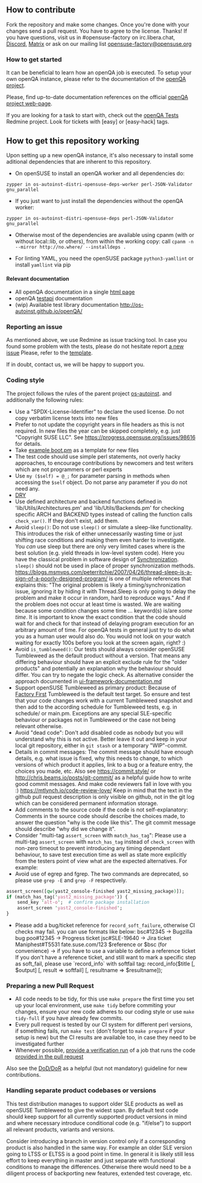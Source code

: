 ## How to contribute

Fork the repository and make some changes.
Once you're done with your changes send a pull request. You have to agree to
the license. Thanks!
If you have questions, visit us in #opensuse-factory on irc.libera.chat,
[Discord](https://discord.gg/opensuse), [Matrix](https://matrix.to/#/#space:opensuse.org) or
ask on our mailing list opensuse-factory@opensuse.org

### How to get started

It can be beneficial to learn how an openQA job is executed. To setup your own
openQA instance, please refer to the documentation of the [openQA project](https://github.com/os-autoinst/openQA).

Please, find up-to-date documentation references on the official [openQA project web-page](https://open.qa/documentation/).

If you are looking for a task to start with, check out the [openQA Tests](https://progress.opensuse.org/projects/openqatests/issues/)
Redmine project. Look for tickets with [easy] or [easy-hack] tags.

## How to get this repository working

Upon setting up a new openQA instance, it's also necessary to install some
aditional dependencies that are inherent to this repository.

* On openSUSE to install an openQA worker and all dependencies do:

```
zypper in os-autoinst-distri-opensuse-deps-worker perl-JSON-Validator gnu_parallel
```

* If you just want to just install the dependencies without the openQA worker:


```
zypper in os-autoinst-distri-opensuse-deps perl-JSON-Validator gnu_parallel
```

* Otherwise most of the dependencies are available using cpanm (with or without
local::lib, or others), from within the working copy: call
`cpanm -n --mirror http://no.where/ --installdeps .`

* For linting YAML, you need the openSUSE package `python3-yamllint` or install `yamllint` via pip

#### Relevant documentation

* All openQA documentation in a single [html page](https://open.qa/docs/)
* openQA [testapi](http://open.qa/api/testapi/) documentation
* (wip) Available test library documentation http://os-autoinst.github.io/openQA/

### Reporting an issue

As mentioned above, we use Redmine as issue tracking tool. In case you found some
problem with the tests, please do not hesitate report [a new issue](https://progress.opensuse.org/projects/openqatests/issues/new)
Please, refer to the [template](https://progress.opensuse.org/projects/openqav3/wiki/#Defects).

If in doubt, contact us, we will be happy to support you.

### Coding style

The project follows the rules of the parent project
[os-autoinst](https://github.com/os-autoinst/os-autoinst#how-to-contribute).
and additionally the following rules:

* Use a "SPDX-License-Identifier" to declare the used license. Do not copy
  verbatim license texts into new files
* Prefer to not update the copyright years in file headers as this is not
  required. In new files the year can be skipped completely, e.g. just
  "Copyright SUSE LLC". See https://progress.opensuse.org/issues/98616 for
  details.
* Take [example boot.pm](https://github.com/os-autoinst/os-autoinst-distri-example/blob/master/tests/boot.pm)
  as a template for new files
* The test code should use simple perl statements, not overly hacky
  approaches, to encourage contributions by newcomers and test writers which
  are not programmers or perl experts
* Use `my ($self) = @_;` for parameter parsing in methods when accessing the
  `$self` object. Do not parse any parameter if you do not need any.
* [DRY](https://en.wikipedia.org/wiki/Don't_repeat_yourself)
* Use defined architecture and backend functions defined in
  'lib/Utils/Architectures.pm' and 'lib/Utils/Backends.pm' for checking specific
  ARCH and BACKEND types instead of calling the function calls `check_var()`.
  If they don't exist, add them.
* Avoid `sleep()`: Do not use `sleep()` or simulate a sleep-like
  functionality. This introduces the risk of either unnecessarily wasting time
  or just shifting race conditions and making them even harder to investigate.
  You *can* use sleep but there are only very limited cases where is the best
  solution (e.g. yield threads in low-level system code). Here you have the
  classical problem in software design of
  [Synchronization](https://en.wikipedia.org/wiki/Synchronization_(computer_science)).
  `sleep()` should not be used in place of proper synchronization methods.
  https://blogs.msmvps.com/peterritchie/2007/04/26/thread-sleep-is-a-sign-of-a-poorly-designed-program/
  is one of multiple references that explains this: "The original problem is
  likely a timing/synchronization issue, ignoring it by hiding it with
  Thread.Sleep is only going to delay the problem and make it occur in random,
  hard to reproduce ways." And if the problem does not occur at least time is
  wasted.
  We are waiting because some condition changes some time ... keyword(s) is/are
  *some time*. It is important to know the exact condition that the code should
  wait for and check for that instead of delaying program execution for an
  arbitrary amount of time. For openQA tests in general just try to do what you
  as a human user would also do. You would not look on your watch waiting for
  exactly 100s before you look at the screen again, right? :)
* Avoid `is_tumbleweed()`: Our tests should always consider openSUSE Tumbleweed
  as the default product without a version. That means any differing behaviour
  should have an explicit exclude rule for the "older products" and potentially
  an explanation why the behaviour should differ. You can try to negate the logic
  check. As alternative consider the approach documented in
  [ui-framework-documentation.md](ui-framework-documentation.md)
* Support openSUSE Tumbleweed as primary product: Because of
  [Factory First](https://opensource.suse.com/suse-open-source-policy)
  Tumbleweed is the default test target. So ensure and test that your code
  changes work with a current Tumbleweed snapshot and then add to the
  according schedule for Tumbleweed tests, e.g. in schedule/ or main.pm.
  Exceptions are any special SLE-specific behaviour or packages not in
  Tumbleweed or the case not being relevant otherwise.
* Avoid "dead code": Don't add disabled code as nobody but you will understand
  why this is not active. Better leave it out and keep in your local git
  repository, either in `git stash` or a temporary "WIP"-commit.
* Details in commit messages: The commit message should have enough details,
  e.g. what issue is fixed, why this needs to change, to which versions of which
  product it applies, link to a bug or a feature entry, the choices you made,
  etc. Also see https://commit.style/ or http://chris.beams.io/posts/git-commit/
  as a helpful guide how to write good commit messages. And make code
  reviewers fall in love with you :) https://mtlynch.io/code-review-love/
  Keep in mind that the text in the github pull request description is only
  visible on github, not in the git log which can be considered permanent
  information storage.
* Add comments to the source code if the code is not self-explanatory:
  Comments in the source code should describe the choices made, to answer the
  question "why is the code like this". The git commit message should describe
  "why did we change it".
* Consider "multi-tag `assert_screen` with `match_has_tag`": Please use a
  multi-tag `assert_screen` with `match_has_tag` instead of `check_screen`
  with non-zero timeout to prevent introducing any timing dependant behaviour,
  to save test execution time as well as state more explicitly from the testers
  point of view what are the expected alternatives. For example:
* Avoid use of egrep and fgrep. The two commands are deprecated, so please use 
  `grep -E` and `grep -F` respectively.

```perl
assert_screen([qw(yast2_console-finished yast2_missing_package)]);
if (match_has_tag('yast2_missing_package')) {
    send_key 'alt-o';  # confirm package installation
    assert_screen 'yast2_console-finished';
}
```
* Please add a bug/ticket reference for `record_soft_failure`, otherwise
  CI checks may fail. you can use formats like below:
  bsc#12345 -> Bugzilla bug
  poo#12345 -> Progress ticket
  jsc#SLE-19640 -> Jira ticket
  Maniphest#T5531
  fate.suse.com/123
  $reference or $bsc (for convenience) -> if you have to use a variable to define a reference ticket
  If you don't have a reference ticket, and still want to mark a specific
  step as soft_fail, please use `record_info` with softfail tag:
  record_info($title [, $output] [, result => softfail] [, resultname => $resultname]);

### Preparing a new Pull Request
* All code needs to be tidy, for this use `make prepare` the first time you
  set up your local environment, use `make tidy` before commiting your changes,
  ensure your new code adheres to our coding style or use `make tidy-full` if
  you have already few commits.
* Every pull request is tested by our CI system for different perl versions,
  if something fails, run `make test` (don't forget to `make prepare` if your setup is new)
  but the CI results are available too, in case they need to be investigated further
* Whenever possible, [provide a verification run][1] of a job that runs the code [provided in the pull request][2]

Also see the [DoD/DoR][3] as a helpful (but not mandatory) guideline for new contributions.

[1]: https://open.qa/docs/#_cloning_existing_jobs_openqa_clone_job
[2]: https://open.qa/docs/#_triggering_tests_based_on_an_any_remote_git_refspec_or_open_github_pull_request
[3]: https://progress.opensuse.org/projects/openqatests/wiki/Wiki#Definition-of-DONEREADY


### Handling separate product codebases or versions

This test distribution manages to support older SLE products as well as
openSUSE Tumbleweed to give the widest span. By default test code should keep
support for all currently supported product versions in mind and where
necessary introduce conditional code (e.g. "if/else") to support all relevant
products, variants and versions.

Consider introducing a branch in version control only if a corresponding
product is also handled in the same way. For example an older SLE version
going to LTSS or ELTSS is a good point in time. In general it is likely still
less effort to keep everything in master and just separate with functional
conditions to manage the differences. Otherwise there would need to be a
diligent process of backporting new features, extended test coverage, etc.
